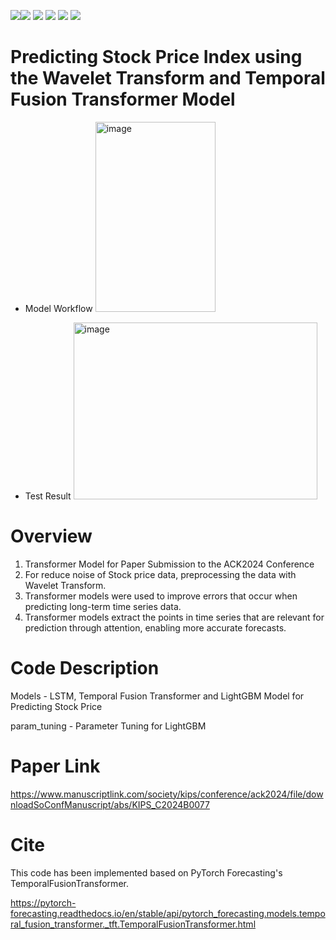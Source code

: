 <img src="https://img.shields.io/badge/Python-3776AB?style=flat-square&logo=Python&logoColor=white"/><img src="https://img.shields.io/badge/Pytorch-EE4C2C?style=flat-square&logo=Pytorch&logoColor=white"/> <img src="https://img.shields.io/badge/pandas-150458?style=flat-square&logo=pandas&logoColor=white"/> <img src="https://img.shields.io/badge/numpy-013243?style=flat-square&logo=numpy&logoColor=white"/> <img src="https://img.shields.io/badge/TensorFlow-FF6F00?style=flat-square&logo=TensorFlow&logoColor=white"/> <img src = "https://img.shields.io/badge/scikit--learn-F7931E?style=flat-square&logo=scikit-learn&logoColor=white"/>

# Predicting Stock Price Index using the Wavelet Transform and Temporal Fusion Transformer Model

- Model Workflow
  <img width="192" height="304" alt="image" src="https://github.com/user-attachments/assets/0f389be6-d251-4f87-83e5-4f2619f68b64" />
  
- Test Result
  <img width="390" height="283" alt="image" src="https://github.com/user-attachments/assets/0422a2ae-813e-4126-ad07-909f2f8dea63" />

# Overview
1. Transformer Model for Paper Submission to the ACK2024 Conference
2. For reduce noise of Stock price data, preprocessing the data with Wavelet Transform.
3. Transformer models were used to improve errors that occur when predicting long-term time series data.
4. Transformer models extract the points in time series that are relevant for prediction through attention, enabling more accurate forecasts.

# Code Description

Models - LSTM, Temporal Fusion Transformer and LightGBM Model for Predicting Stock Price

param_tuning - Parameter Tuning for LightGBM

# Paper Link
https://www.manuscriptlink.com/society/kips/conference/ack2024/file/downloadSoConfManuscript/abs/KIPS_C2024B0077

# Cite
This code has been implemented based on PyTorch Forecasting's TemporalFusionTransformer.

https://pytorch-forecasting.readthedocs.io/en/stable/api/pytorch_forecasting.models.temporal_fusion_transformer._tft.TemporalFusionTransformer.html
